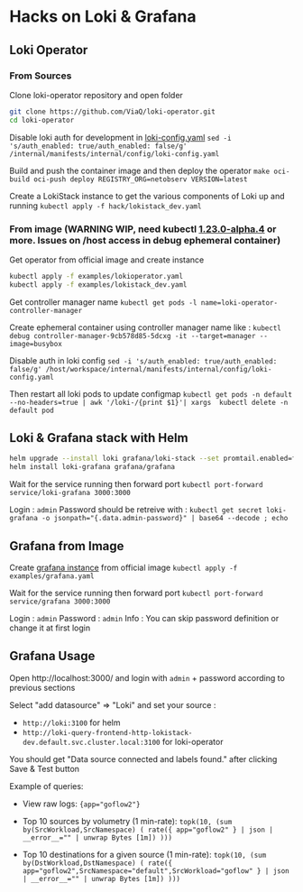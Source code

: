 # Hacks on Loki & Grafana

## Loki Operator

### From Sources

Clone loki-operator repository and open folder
```bash
git clone https://github.com/ViaQ/loki-operator.git
cd loki-operator
```

Disable loki auth for development in [loki-config.yaml](https://github.com/ViaQ/loki-operator/blob/master/internal/manifests/internal/config/loki-config.yaml#L2)
`sed -i 's/auth_enabled: true/auth_enabled: false/g' /internal/manifests/internal/config/loki-config.yaml`

Build and push the container image and then deploy the operator
`make oci-build oci-push deploy REGISTRY_ORG=netobserv VERSION=latest`

Create a LokiStack instance to get the various components of Loki up and running
`kubectl apply -f hack/lokistack_dev.yaml`

### From image (WARNING WIP, need kubectl [1.23.0-alpha.4](https://github.com/kubernetes/kubernetes/blob/master/CHANGELOG/CHANGELOG-1.23.md#v1230-alpha4) or more. Issues on /host access in debug ephemeral container)

Get operator from official image and create instance
```bash
kubectl apply -f examples/lokioperator.yaml
kubectl apply -f examples/lokistack_dev.yaml
```

Get controller manager name
`kubectl get pods -l name=loki-operator-controller-manager`

Create ephemeral container using controller manager name like :
`kubectl debug controller-manager-9cb578d85-5dcxg -it --target=manager --image=busybox`

Disable auth in loki config 
`sed -i 's/auth_enabled: true/auth_enabled: false/g' /host/workspace/internal/manifests/internal/config/loki-config.yaml`

Then restart all loki pods to update configmap
`kubectl get pods -n default --no-headers=true | awk '/loki-/{print $1}'| xargs  kubectl delete -n default pod`

## Loki & Grafana stack with Helm

```bash
helm upgrade --install loki grafana/loki-stack --set promtail.enabled=false
helm install loki-grafana grafana/grafana
```

Wait for the service running then forward port
`kubectl port-forward service/loki-grafana 3000:3000`

Login : `admin`
Password should be retreive with :
`kubectl get secret loki-grafana -o jsonpath="{.data.admin-password}" | base64 --decode ; echo`

## Grafana from Image

Create [grafana instance](https://grafana.com/docs/grafana/latest/installation/kubernetes/) from official image
`kubectl apply -f examples/grafana.yaml`

Wait for the service running then forward port
`kubectl port-forward service/grafana 3000:3000`

Login : `admin`
Password : `admin`
Info : You can skip password definition or change it at first login

## Grafana Usage

Open http://localhost:3000/ and login with `admin` + password according to previous sections

Select "add datasource" => "Loki" and set your source :
- `http://loki:3100` for helm
- `http://loki-query-frontend-http-lokistack-dev.default.svc.cluster.local:3100` for loki-operator

You should get "Data source connected and labels found." after clicking Save & Test button

Example of queries:
- View raw logs:
`{app="goflow2"}`

- Top 10 sources by volumetry (1 min-rate):
`topk(10, (sum by(SrcWorkload,SrcNamespace) ( rate({ app="goflow2" } | json | __error__="" | unwrap Bytes [1m]) )))`

- Top 10 destinations for a given source (1 min-rate):
`topk(10, (sum by(DstWorkload,DstNamespace) ( rate({ app="goflow2",SrcNamespace="default",SrcWorkload="goflow" } | json | __error__="" | unwrap Bytes [1m]) )))`